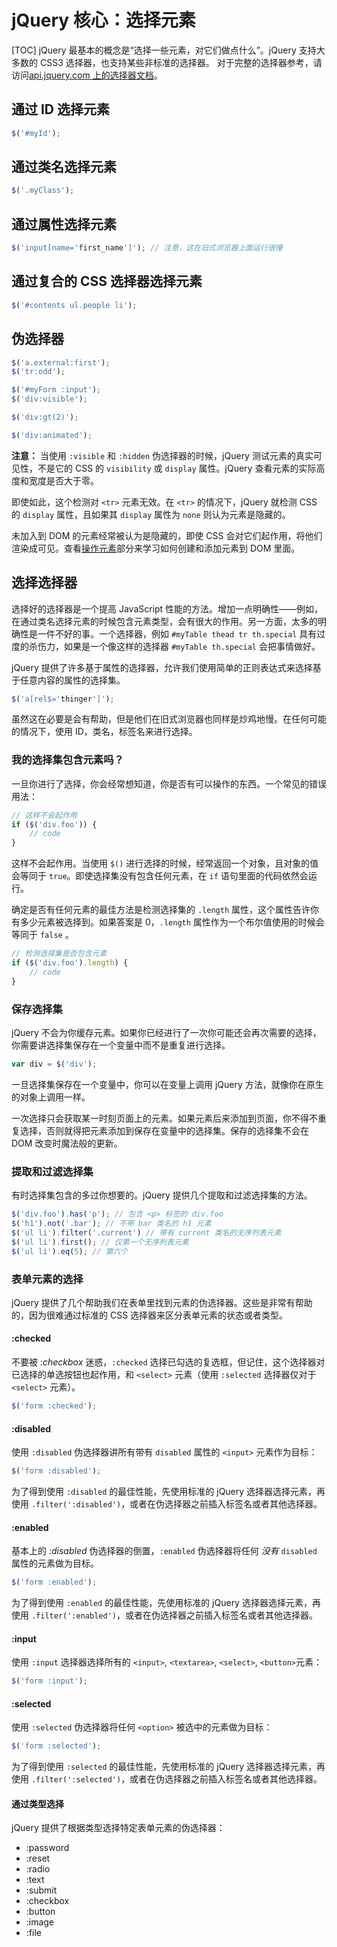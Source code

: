 # jQuery 核心：选择元素
[TOC]
jQuery 最基本的概念是“选择一些元素，对它们做点什么”。jQuery 支持大多数的 CSS3 选择器，也支持某些非标准的选择器。
对于完整的选择器参考，请访问[api.jquery.com 上的选择器文档](http://api.jquery.com/category/selectors/)。

## 通过 ID 选择元素
```js
$('#myId');
```

## 通过类名选择元素
```js
$('.myClass');
```

## 通过属性选择元素
```js
$('input[name='first_name']'); // 注意，这在旧式浏览器上面运行很慢
```

## 通过复合的 CSS 选择器选择元素
```js
$('#contents ul.people li');
```

## 伪选择器
```js
$('a.external:first');
$('tr:odd');

$('#myForm :input');
$('div:visible');

$('div:gt(2)');

$('div:animated');
```

**注意：** 当使用 `:visible` 和 `:hidden` 伪选择器的时候，jQuery 测试元素的真实可见性，不是它的 CSS 的 `visibility` 或 `display` 属性。jQuery 查看元素的实际高度和宽度是否大于零。

即使如此，这个检测对 `<tr>` 元素无效。在 `<tr>` 的情况下，jQuery 就检测 CSS 的 `display` 属性，且如果其 `display` 属性为 `none` 则认为元素是隐藏的。

未加入到 DOM 的元素经常被认为是隐藏的，即使 CSS 会对它们起作用，将他们渲染成可见。查看[操作元素](http://learn.jquery.com/manipulating-elements)部分来学习如何创建和添加元素到 DOM 里面。

## 选择选择器
选择好的选择器是一个提高 JavaScript 性能的方法。增加一点明确性——例如，在通过类名选择元素的时候包含元素类型，会有很大的作用。另一方面，太多的明确性是一件不好的事。一个选择器，例如 `#myTable thead tr th.special` 具有过度的杀伤力，如果是一个像这样的选择器 `#myTable th.special` 会把事情做好。

jQuery 提供了许多基于属性的选择器，允许我们使用简单的正则表达式来选择基于任意内容的属性的选择集。
```js
$('a[rel$='thinger']');
```
虽然这在必要是会有帮助，但是他们在旧式浏览器也同样是炒鸡地慢。在任何可能的情况下，使用 ID，类名，标签名来进行选择。

### 我的选择集包含元素吗？
一旦你进行了选择，你会经常想知道，你是否有可以操作的东西。一个常见的错误用法：
```js
// 这样不会起作用
if ($('div.foo')) {
    // code
}
```
这样不会起作用。当使用 `$()` 进行选择的时候，经常返回一个对象，且对象的值会等同于 `true`。即使选择集没有包含任何元素，在 `if` 语句里面的代码依然会运行。

确定是否有任何元素的最佳方法是检测选择集的 `.length` 属性，这个属性告许你有多少元素被选择到。如果答案是 0，`.length` 属性作为一个布尔值使用的时候会等同于 `false` 。
```js
// 检测选择集是否包含元素
if ($('div.foo').length) {
    // code
}
```

### 保存选择集
jQuery 不会为你缓存元素。如果你已经进行了一次你可能还会再次需要的选择，你需要讲选择集保存在一个变量中而不是重复进行选择。
```js
var div = $('div');
```
一旦选择集保存在一个变量中，你可以在变量上调用 jQuery 方法，就像你在原生的对象上调用一样。

一次选择只会获取某一时刻页面上的元素。如果元素后来添加到页面，你不得不重复选择，否则就得把元素添加到保存在变量中的选择集。保存的选择集不会在 DOM 改变时魔法般的更新。

### 提取和过滤选择集
有时选择集包含的多过你想要的。jQuery 提供几个提取和过滤选择集的方法。
```js
$('div.foo').has('p'); // 包含 <p> 标签的 div.foo
$('h1').not('.bar'); // 不带 bar 类名的 h1 元素
$('ul li').filter('.current') // 带有 current 类名的无序列表元素
$('ul li').first(); // 仅第一个无序列表元素
$('ul li').eq(5); // 第六个
```

### 表单元素的选择
jQuery 提供了几个帮助我们在表单里找到元素的伪选择器。这些是非常有帮助的，因为很难通过标准的 CSS 选择器来区分表单元素的状态或者类型。

#### :checked
不要被 *:checkbox* 迷惑，`:checked` 选择已勾选的复选框，但记住，这个选择器对已选择的单选按钮也起作用，和 `<select>` 元素（使用 `:selected` 选择器仅对于 `<select>` 元素）。
```js
$('form :checked');
```

#### :disabled
使用 `:disabled` 伪选择器讲所有带有 `disabled` 属性的 `<input>` 元素作为目标：
```js
$('form :disabled');
```
为了得到使用 `:disabled` 的最佳性能，先使用标准的 jQuery 选择器选择元素，再使用 `.filter(':disabled')`，或者在伪选择器之前插入标签名或者其他选择器。

#### :enabled
基本上的 *:disabled* 伪选择器的倒置，`:enabled` 伪选择器将任何 *没有* `disabled` 属性的元素做为目标。
```js
$('form :enabled');
```
为了得到使用 `:enabled` 的最佳性能，先使用标准的 jQuery 选择器选择元素，再使用 `.filter(':enabled')`，或者在伪选择器之前插入标签名或者其他选择器。

#### :input
使用 `:input` 选择器选择所有的 `<input>`, `<textarea>`, `<select>`, `<button>`元素：
```js
$('form :input');
```

#### :selected
使用 `:selected` 伪选择器将任何 `<option>` 被选中的元素做为目标：
```js
$('form :selected');
```
为了得到使用 `:selected` 的最佳性能，先使用标准的 jQuery 选择器选择元素，再使用 `.filter(':selected')`，或者在伪选择器之前插入标签名或者其他选择器。

#### 通过类型选择
jQuery 提供了根据类型选择特定表单元素的伪选择器：

* :password
* :reset
* :radio
* :text
* :submit
* :checkbox
* :button
* :image
* :file

